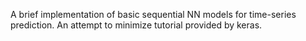 A brief implementation of basic sequential NN models for time-series prediction.
An attempt to minimize tutorial provided by keras.